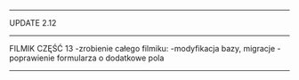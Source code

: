 ****************************
UPDATE 2.12
***************************

FILMIK CZĘŚĆ 13
-zrobienie całego filmiku:
 -modyfikacja bazy, migracje
 -poprawienie formularza o dodatkowe pola

***********************************************************************************************
